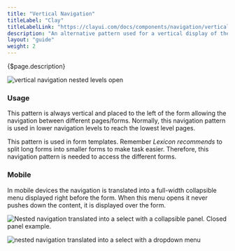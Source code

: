 ```yaml
---
title: "Vertical Navigation"
titleLabel: "Clay"
titleLabelLink: "https://clayui.com/docs/components/navigation/vertical_navigation.html"
description: "An alternative pattern used for a vertical display of the sections of a navigation list."
layout: "guide"
weight: 2
---
```


<div class="page-description">{$page.description}</div>

![vertical navigation nested levels open](../../../images/NavigationVerticalOpen.png)

### Usage

This pattern is always vertical and placed to the left of the form allowing the navigation between different pages/forms. Normally, this navigation pattern is used in lower navigation levels to reach the lowest level pages.

This pattern is used in form templates. Remember *Lexicon recommends* to split long forms into smaller forms to make task easier. Therefore, this navigation pattern is needed to access the different forms.


### Mobile

In mobile devices the navigation is translated into a full-width collapsible menu displayed right before the form. When this menu opens it never pushes down the content, it is displayed over the form.

![Nested navigation translated into a select with a collapsible panel. Closed panel example.](../../../images/NavigationVerticalMobileClosed.png)

![nested navigation translated into a select with a dropdown menu](../../../images/NavigationVerticalMobileOpen.png)
